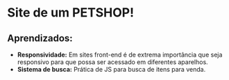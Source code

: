 # Site de um PETSHOP!

## Aprendizados:
- **Responsividade:** Em sites front-end é de extrema importância que seja responsivo para que possa ser acessado em diferentes aparelhos.
- **Sistema de busca:** Prática de JS para busca de itens para venda.

